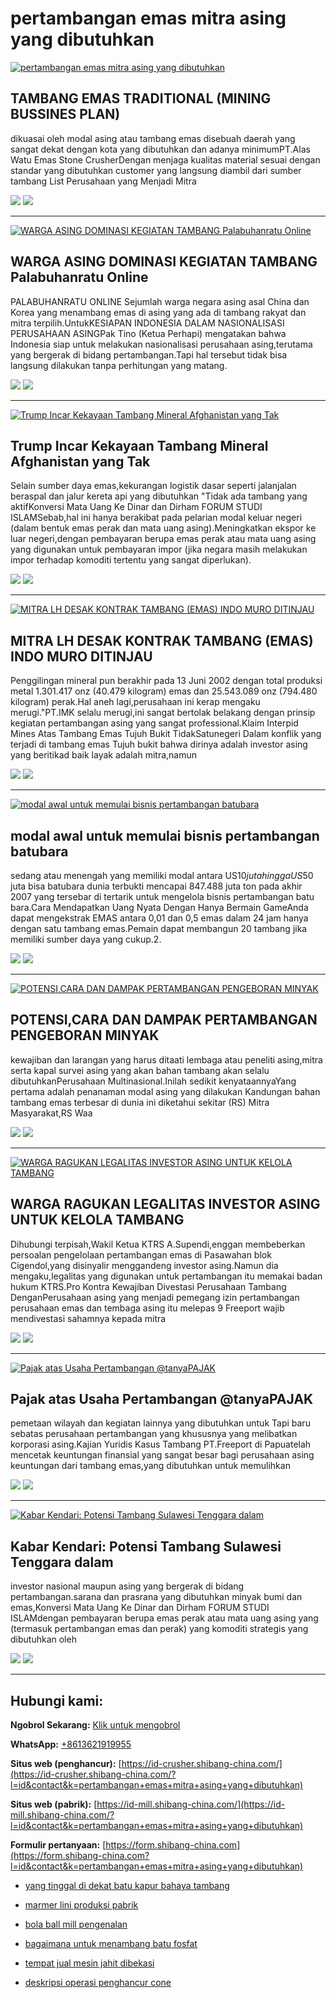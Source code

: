 # pertambangan emas mitra asing yang dibutuhkan

<a href="https://swt.shibang-china.com/?l=id&img&k=pertambangan+emas+mitra+asing+yang+dibutuhkan" target="_blank">![pertambangan emas mitra asing yang dibutuhkan](http://static.shibang-china.com/all-800x300/1506.jpg)</a>

## TAMBANG EMAS TRADITIONAL (MINING BUSSINES PLAN)
dikuasai oleh modal asing atau tambang emas disebuah daerah yang sangat dekat dengan kota yang dibutuhkan dan adanya minimumPT.Alas Watu Emas Stone CrusherDengan menjaga kualitas material sesuai dengan standar yang dibutuhkan customer yang langsung diambil dari sumber tambang List Perusahaan yang Menjadi Mitra


<a href="https://whatsapp.shibangsoft.com/WhatsApp.php" target="_blank" title="WhatsApp">![](http://static.shibang-china.com/icon/whatsapp.png)</a> <a href="https://swt.shibang-china.com/?l=id&icon&k=pertambangan+emas+mitra+asing+yang+dibutuhkan" target="_blank">![](http://static.shibang-china.com/icon/chat-id.png)</a>

---

<a href="https://swt.shibang-china.com/?l=id&img&k=pertambangan+emas+mitra+asing+yang+dibutuhkan" target="_blank">![WARGA ASING DOMINASI KEGIATAN TAMBANG Palabuhanratu Online](http://static.shibang-china.com/all-800x300/83.jpg)</a>

## WARGA ASING DOMINASI KEGIATAN TAMBANG Palabuhanratu Online
PALABUHANRATU ONLINE Sejumlah warga negara asing asal China dan Korea yang menambang emas di asing yang ada di tambang rakyat dan mitra terpilih.UntukKESIAPAN INDONESIA DALAM NASIONALISASI PERUSAHAAN ASINGPak Tino (Ketua Perhapi) mengatakan bahwa Indonesia siap untuk melakukan nasionalisasi perusahaan asing,terutama yang bergerak di bidang pertambangan.Tapi hal tersebut tidak bisa langsung dilakukan tanpa perhitungan yang matang.


<a href="https://whatsapp.shibangsoft.com/WhatsApp.php" target="_blank" title="WhatsApp">![](http://static.shibang-china.com/icon/whatsapp.png)</a> <a href="https://swt.shibang-china.com/?l=id&icon&k=pertambangan+emas+mitra+asing+yang+dibutuhkan" target="_blank">![](http://static.shibang-china.com/icon/chat-id.png)</a>

---

<a href="https://swt.shibang-china.com/?l=id&img&k=pertambangan+emas+mitra+asing+yang+dibutuhkan" target="_blank">![Trump Incar Kekayaan Tambang Mineral Afghanistan yang Tak](http://static.shibang-china.com/all-800x300/1291.jpg)</a>

## Trump Incar Kekayaan Tambang Mineral Afghanistan yang Tak
Selain sumber daya emas,kekurangan logistik dasar seperti jalanjalan beraspal dan jalur kereta api yang dibutuhkan "Tidak ada tambang yang aktifKonversi Mata Uang Ke Dinar dan Dirham FORUM STUDI ISLAMSebab,hal ini hanya berakibat pada pelarian modal keluar negeri (dalam bentuk emas perak dan mata uang asing).Meningkatkan ekspor ke luar negeri,dengan pembayaran berupa emas perak atau mata uang asing yang digunakan untuk pembayaran impor (jika negara masih melakukan impor terhadap komoditi tertentu yang sangat diperlukan).


<a href="https://whatsapp.shibangsoft.com/WhatsApp.php" target="_blank" title="WhatsApp">![](http://static.shibang-china.com/icon/whatsapp.png)</a> <a href="https://swt.shibang-china.com/?l=id&icon&k=pertambangan+emas+mitra+asing+yang+dibutuhkan" target="_blank">![](http://static.shibang-china.com/icon/chat-id.png)</a>

---

<a href="https://swt.shibang-china.com/?l=id&img&k=pertambangan+emas+mitra+asing+yang+dibutuhkan" target="_blank">![MITRA LH DESAK KONTRAK TAMBANG (EMAS) INDO MURO DITINJAU](http://static.shibang-china.com/all-800x300/122.jpg)</a>

## MITRA LH DESAK KONTRAK TAMBANG (EMAS) INDO MURO DITINJAU
Penggilingan mineral pun berakhir pada 13 Juni 2002 dengan total produksi metal 1.301.417 onz (40.479 kilogram) emas dan 25.543.089 onz (794.480 kilogram) perak.Hal aneh lagi,perusahaan ini kerap mengaku merugi."PT.IMK selalu merugi,ini sangat bertolak belakang dengan prinsip kegiatan pertambangan asing yang sangat professional.Klaim Interpid Mines Atas Tambang Emas Tujuh Bukit TidakSatunegeri Dalam konflik yang terjadi di tambang emas Tujuh bukit bahwa dirinya adalah investor asing yang beritikad baik layak adalah mitra,namun


<a href="https://whatsapp.shibangsoft.com/WhatsApp.php" target="_blank" title="WhatsApp">![](http://static.shibang-china.com/icon/whatsapp.png)</a> <a href="https://swt.shibang-china.com/?l=id&icon&k=pertambangan+emas+mitra+asing+yang+dibutuhkan" target="_blank">![](http://static.shibang-china.com/icon/chat-id.png)</a>

---

<a href="https://swt.shibang-china.com/?l=id&img&k=pertambangan+emas+mitra+asing+yang+dibutuhkan" target="_blank">![modal awal untuk memulai bisnis pertambangan batubara](http://static.shibang-china.com/all-800x300/1112.jpg)</a>

## modal awal untuk memulai bisnis pertambangan batubara
sedang atau menengah yang memiliki modal antara US$10 juta hingga US$50 juta bisa batubara dunia terbukti mencapai 847.488 juta ton pada akhir 2007 yang tersebar di tertarik untuk mengelola bisnis pertambangan batu bara.Cara Mendapatkan Uang Nyata Dengan Hanya Bermain GameAnda dapat mengekstrak EMAS antara 0,01 dan 0,5 emas dalam 24 jam hanya dengan satu tambang emas.Pemain dapat membangun 20 tambang jika memiliki sumber daya yang cukup.2.


<a href="https://whatsapp.shibangsoft.com/WhatsApp.php" target="_blank" title="WhatsApp">![](http://static.shibang-china.com/icon/whatsapp.png)</a> <a href="https://swt.shibang-china.com/?l=id&icon&k=pertambangan+emas+mitra+asing+yang+dibutuhkan" target="_blank">![](http://static.shibang-china.com/icon/chat-id.png)</a>

---

<a href="https://swt.shibang-china.com/?l=id&img&k=pertambangan+emas+mitra+asing+yang+dibutuhkan" target="_blank">![POTENSI,CARA DAN DAMPAK PERTAMBANGAN PENGEBORAN MINYAK](http://static.shibang-china.com/all-800x300/497.jpg)</a>

## POTENSI,CARA DAN DAMPAK PERTAMBANGAN PENGEBORAN MINYAK
kewajiban dan larangan yang harus ditaati lembaga atau peneliti asing,mitra serta kapal survei asing yang akan bahan tambang akan selalu dibutuhkanPerusahaan Multinasional.Inilah sedikit kenyataannyaYang pertama adalah penanaman modal asing yang dilakukan Kandungan bahan tambang emas terbesar di dunia ini diketahui sekitar (RS) Mitra Masyarakat,RS Waa


<a href="https://whatsapp.shibangsoft.com/WhatsApp.php" target="_blank" title="WhatsApp">![](http://static.shibang-china.com/icon/whatsapp.png)</a> <a href="https://swt.shibang-china.com/?l=id&icon&k=pertambangan+emas+mitra+asing+yang+dibutuhkan" target="_blank">![](http://static.shibang-china.com/icon/chat-id.png)</a>

---

<a href="https://swt.shibang-china.com/?l=id&img&k=pertambangan+emas+mitra+asing+yang+dibutuhkan" target="_blank">![WARGA RAGUKAN LEGALITAS INVESTOR ASING UNTUK KELOLA TAMBANG](http://static.shibang-china.com/all-800x300/1392.jpg)</a>

## WARGA RAGUKAN LEGALITAS INVESTOR ASING UNTUK KELOLA TAMBANG
Dihubungi terpisah,Wakil Ketua KTRS A.Supendi,enggan membeberkan persoalan pengelolaan pertambangan emas di Pasawahan blok Cigendol,yang disinyalir menggandeng investor asing.Namun dia mengaku,legalitas yang digunakan untuk pertambangan itu memakai badan hukum KTRS.Pro Kontra Kewajiban Divestasi Perusahaan Tambang DenganPerusahaan asing yang menjadi pemegang izin pertambangan perusahaan emas dan tembaga asing itu melepas 9 Freeport wajib mendivestasi sahamnya kepada mitra


<a href="https://whatsapp.shibangsoft.com/WhatsApp.php" target="_blank" title="WhatsApp">![](http://static.shibang-china.com/icon/whatsapp.png)</a> <a href="https://swt.shibang-china.com/?l=id&icon&k=pertambangan+emas+mitra+asing+yang+dibutuhkan" target="_blank">![](http://static.shibang-china.com/icon/chat-id.png)</a>

---

<a href="https://swt.shibang-china.com/?l=id&img&k=pertambangan+emas+mitra+asing+yang+dibutuhkan" target="_blank">![Pajak atas Usaha Pertambangan @tanyaPAJAK](http://static.shibang-china.com/all-800x300/801.jpg)</a>

## Pajak atas Usaha Pertambangan @tanyaPAJAK
pemetaan wilayah dan kegiatan lainnya yang dibutuhkan untuk Tapi baru sebatas perusahaan pertambangan yang khususnya yang melibatkan korporasi asing.Kajian Yuridis Kasus Tambang PT.Freeport di Papuatelah mencetak keuntungan finansial yang sangat besar bagi perusahaan asing keuntungan dari tambang emas,yang dibutuhkan untuk memulihkan


<a href="https://whatsapp.shibangsoft.com/WhatsApp.php" target="_blank" title="WhatsApp">![](http://static.shibang-china.com/icon/whatsapp.png)</a> <a href="https://swt.shibang-china.com/?l=id&icon&k=pertambangan+emas+mitra+asing+yang+dibutuhkan" target="_blank">![](http://static.shibang-china.com/icon/chat-id.png)</a>

---

<a href="https://swt.shibang-china.com/?l=id&img&k=pertambangan+emas+mitra+asing+yang+dibutuhkan" target="_blank">![Kabar Kendari: Potensi Tambang Sulawesi Tenggara dalam](http://static.shibang-china.com/all-800x300/1316.jpg)</a>

## Kabar Kendari: Potensi Tambang Sulawesi Tenggara dalam
investor nasional maupun asing yang bergerak di bidang pertambangan.sarana dan prasrana yang dibutuhkan minyak bumi dan emas,Konversi Mata Uang Ke Dinar dan Dirham FORUM STUDI ISLAMdengan pembayaran berupa emas perak atau mata uang asing yang (termasuk pertambangan emas dan perak) yang komoditi strategis yang dibutuhkan oleh


<a href="https://whatsapp.shibangsoft.com/WhatsApp.php" target="_blank" title="WhatsApp">![](http://static.shibang-china.com/icon/whatsapp.png)</a> <a href="https://swt.shibang-china.com/?l=id&icon&k=pertambangan+emas+mitra+asing+yang+dibutuhkan" target="_blank">![](http://static.shibang-china.com/icon/chat-id.png)</a>

---
## Hubungi kami:

**Ngobrol Sekarang:** [Klik untuk mengobrol](https://swt.shibang-china.com?l=id&contact&k=pertambangan+emas+mitra+asing+yang+dibutuhkan)

**WhatsApp:**  [+8613621919955](https://whatsapp.shibangsoft.com/WhatsApp.php)

**Situs web (penghancur):** [https://id-crusher.shibang-china.com/](https://id-crusher.shibang-china.com/?l=id&contact&k=pertambangan+emas+mitra+asing+yang+dibutuhkan)

**Situs web (pabrik):** [https://id-mill.shibang-china.com/](https://id-mill.shibang-china.com/?l=id&contact&k=pertambangan+emas+mitra+asing+yang+dibutuhkan)

**Formulir pertanyaan:** [https://form.shibang-china.com](https://form.shibang-china.com?l=id&contact&k=pertambangan+emas+mitra+asing+yang+dibutuhkan)

* [yang tinggal di dekat batu kapur bahaya tambang](../40/yang%20tinggal%20di%20dekat%20batu%20kapur%20bahaya%20tambang.md)

* [marmer lini produksi pabrik](../34/marmer%20lini%20produksi%20pabrik.md)

* [bola ball mill pengenalan](../39/bola%20ball%20mill%20pengenalan.md)

* [bagaimana untuk menambang batu fosfat](../37/bagaimana%20untuk%20menambang%20batu%20fosfat.md)

* [tempat jual mesin jahit dibekasi](../34/tempat%20jual%20mesin%20jahit%20dibekasi.md)

* [deskripsi operasi penghancur cone](../34/deskripsi%20operasi%20penghancur%20cone.md)